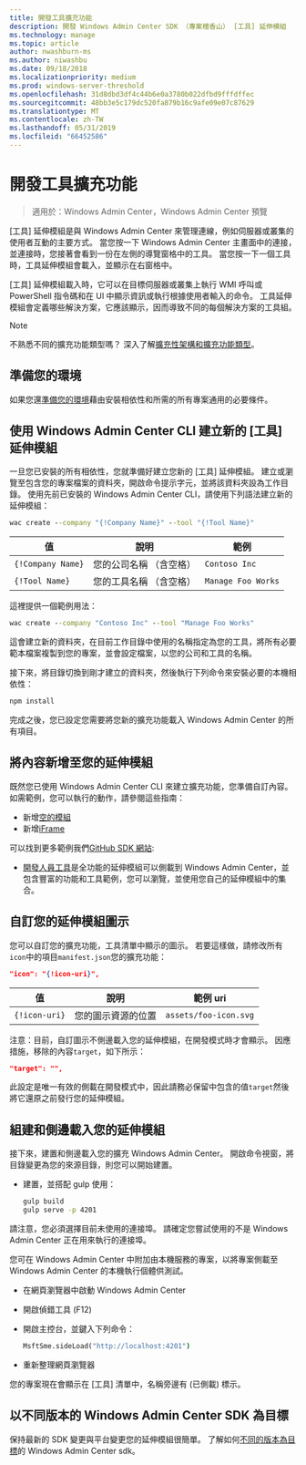 ```yaml
---
title: 開發工具擴充功能
description: 開發 Windows Admin Center SDK （專案檀香山） [工具] 延伸模組
ms.technology: manage
ms.topic: article
author: nwashburn-ms
ms.author: niwashbu
ms.date: 09/18/2018
ms.localizationpriority: medium
ms.prod: windows-server-threshold
ms.openlocfilehash: 31d8dbd3df4c44b6e0a3780b022dfbd9fffdffec
ms.sourcegitcommit: 48bb3e5c179dc520fa879b16c9afe09e07c87629
ms.translationtype: MT
ms.contentlocale: zh-TW
ms.lasthandoff: 05/31/2019
ms.locfileid: "66452586"
---
```

# <a name="develop-a-tool-extension"></a>開發工具擴充功能

>適用於：Windows Admin Center，Windows Admin Center 預覽

[工具] 延伸模組是與 Windows Admin Center 來管理連線，例如伺服器或叢集的使用者互動的主要方式。 當您按一下 Windows Admin Center 主畫面中的連接，並連接時，您接著會看到一份在左側的導覽窗格中的工具。 當您按一下一個工具時，工具延伸模組會載入，並顯示在右窗格中。

[工具] 延伸模組載入時，它可以在目標伺服器或叢集上執行 WMI 呼叫或 PowerShell 指令碼和在 UI 中顯示資訊或執行根據使用者輸入的命令。 工具延伸模組會定義哪些解決方案，它應該顯示，因而導致不同的每個解決方案的工具組。

> [!NOTE]
> 不熟悉不同的擴充功能類型嗎？ 深入了解[擴充性架構和擴充功能類型](understand-extensions.md)。

## <a name="prepare-your-environment"></a>準備您的環境

如果您還[準備您的環境](prepare-development-environment.md)藉由安裝相依性和所需的所有專案通用的必要條件。

## <a name="create-a-new-tool-extension-with-the-windows-admin-center-cli"></a>使用 Windows Admin Center CLI 建立新的 [工具] 延伸模組 ##

一旦您已安裝的所有相依性，您就準備好建立您新的 [工具] 延伸模組。  建立或瀏覽至包含您的專案檔案的資料夾，開啟命令提示字元，並將該資料夾設為工作目錄。  使用先前已安裝的 Windows Admin Center CLI，請使用下列語法建立新的延伸模組：

``` cmd
wac create --company "{!Company Name}" --tool "{!Tool Name}"
```

| 值 | 說明 | 範例 |
| ----- | ----------- | ------- |
| ```{!Company Name}``` | 您的公司名稱 （含空格） | ```Contoso Inc``` |
| ```{!Tool Name}``` | 您的工具名稱 （含空格） | ```Manage Foo Works``` |

這裡提供一個範例用法：

``` cmd
wac create --company "Contoso Inc" --tool "Manage Foo Works"
```

這會建立新的資料夾，在目前工作目錄中使用的名稱指定為您的工具，將所有必要範本檔案複製到您的專案，並會設定檔案，以您的公司和工具的名稱。  

接下來，將目錄切換到剛才建立的資料夾，然後執行下列命令來安裝必要的本機相依性：

``` cmd
npm install
```

完成之後，您已設定您需要將您新的擴充功能載入 Windows Admin Center 的所有項目。 

## <a name="add-content-to-your-extension"></a>將內容新增至您的延伸模組

既然您已使用 Windows Admin Center CLI 來建立擴充功能，您準備自訂內容。  如需範例，您可以執行的動作，請參閱這些指南：

- 新增[空的模組](guides/add-module.md)
- 新增[iFrame](guides/add-iframe.md)
 
可以找到更多範例我們[GitHub SDK 網站](https://aka.ms/wacsdk):
-  [開發人員工具](https://github.com/Microsoft/windows-admin-center-sdk/tree/master/windows-admin-center-developer-tools)是全功能的延伸模組可以側載到 Windows Admin Center，並包含豐富的功能和工具範例，您可以瀏覽，並使用您自己的延伸模組中的集合。

## <a name="customize-your-extensions-icon"></a>自訂您的延伸模組圖示

您可以自訂您的擴充功能，工具清單中顯示的圖示。  若要這樣做，請修改所有```icon```中的項目```manifest.json```您的擴充功能：

``` json
"icon": "{!icon-uri}",
```

| 值 | 說明 | 範例 uri |
| ----- | ----------- | ------- |
| ```{!icon-uri}``` | 您的圖示資源的位置 | ```assets/foo-icon.svg``` |

注意：目前，自訂圖示不側邊載入您的延伸模組，在開發模式時才會顯示。  因應措施，移除的內容```target```，如下所示：

``` json
"target": "",
```

此設定是唯一有效的側載在開發模式中，因此請務必保留中包含的值```target```然後將它還原之前發行您的延伸模組。

## <a name="build-and-side-load-your-extension"></a>組建和側邊載入您的延伸模組

接下來，建置和側邊載入您的擴充 Windows Admin Center。  開啟命令視窗，將目錄變更為您的來源目錄，則您可以開始建置。

* 建置，並搭配 gulp 使用：

    ``` cmd
    gulp build
    gulp serve -p 4201
    ```

請注意，您必須選擇目前未使用的連接埠。 請確定您嘗試使用的不是 Windows Admin Center 正在用來執行的連接埠。

您可在 Windows Admin Center 中附加由本機服務的專案，以將專案側載至 Windows Admin Center 的本機執行個體供測試。

* 在網頁瀏覽器中啟動 Windows Admin Center
* 開啟偵錯工具 (F12)
* 開啟主控台，並鍵入下列命令：

    ``` cmd
    MsftSme.sideLoad("http://localhost:4201")
    ```

*   重新整理網頁瀏覽器

您的專案現在會顯示在 [工具] 清單中，名稱旁邊有 (已側載) 標示。

## <a name="target-a-different-version-of-the-windows-admin-center-sdk"></a>以不同版本的 Windows Admin Center SDK 為目標

保持最新的 SDK 變更與平台變更您的延伸模組很簡單。  了解如何[不同的版本為目標](target-sdk-version.md)的 Windows Admin Center sdk。